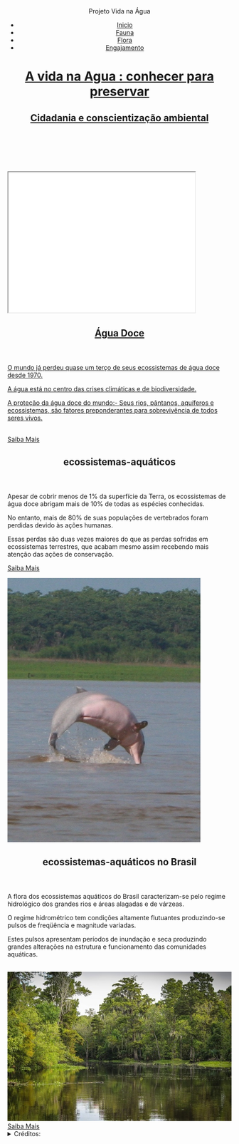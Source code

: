 <!DOCTYPE html>
<html lang="pt-br">

<head>
  <meta charset="UTF-8">
  <meta name="author" Isabel Cristina
  <title><center>Projeto Vida na Água</center>
  
</head>

<body>
<header class="header">
<nav class="header__nav">
  <ul>
  <li> <a href="Ecossistemas aquáticos.txt">Inicio</li>
  <li> <a href="Ecossistemas aquáticos.txt">Fauna</li>
  <li> <a href="Ecossistemas aquáticos.txt">Flora</li>
  <li> <a href="Nature.txt">Engajamento</li>
  </ul>
</nav>

<div class="cabecalho-content"> 
  <h1>A vida na Agua : conhecer para preservar</h1>
    <h2>Cidadania e conscientização ambiental</h2>
</div>
<br>
</header>
 <br>
    <iframe width="420" height="315"
src="aguavideo.zip">
</iframe>
<br>



<main>
  <section>

<article>
<header>
<h2>Água Doce</h2>
</header>
<p>O mundo já perdeu quase um terço de seus ecossistemas de água doce desde 1970.</p>
<p>A água está no centro das crises climáticas e de biodiversidade.</p>
<p>A proteção da água doce do mundo:- Seus rios, pântanos, aquíferos e ecossistemas, são fatores preponderantes para sobrevivência de todos seres vivos.</p>
  <br>
    <a href="https://www.portalsaofrancisco.com.br/meio-ambiente/ecossistemas-aquaticos" class="btn">Saiba Mais</a>

</article>

<article>
  <header>
  <h2> ecossistemas-aquáticos </h2>
  </header>
  <p>Apesar de cobrir menos de 1% da superfície da Terra, os ecossistemas de água doce abrigam mais de 10% de todas as espécies conhecidas.</p> 
  <p>No entanto, mais de 80% de suas populações de vertebrados foram perdidas devido às ações humanas.</p>
  <p>Essas perdas são duas vezes maiores do que as perdas sofridas em ecossistemas terrestres, que acabam mesmo assim recebendo mais atenção das ações de conservação.</p>
   
<a href="https://www.esalq.usp.br/banco-de-noticias/conserva%C3%A7%C3%A3o-integrada-pode-ampliar-prote%C3%A7%C3%A3o-de-esp%C3%A9cies-de-%C3%A1gua-doce-em-at%C3%A9-600" class="btn">Saiba Mais</a>
  
  </article>
<img src="Boto.png" alt="imagem boto rosa amazônia">
  <article>
    <header>
    <h2>ecossistemas-aquáticos no Brasil</h2>
    </header>
    <p>A flora dos ecossistemas aquáticos do Brasil caracterizam-se pelo regime hidrológico dos grandes rios e áreas alagadas e de várzeas.</p> 
    <p>O regime hidrométrico tem condições altamente flutuantes produzindo-se pulsos de freqüência e magnitude variadas.</p> 
    <p>Estes pulsos apresentam períodos de inundação e seca produzindo grandes alterações na estrutura e funcionamento das comunidades aquáticas.</p>
    <br>
    <img src="flora.png" alt="imagem vegetação pantanal"> 
    <br>
    <a href="https://ambientes.ambientebrasil.com.br/agua/artigos_agua_doce/a_biota_das_aguas_interiores.html" class="btn">Saiba Mais</a>
        </article>
        
</section> 
</main>

<footer> 
<details>
<summary>Créditos:</summary>

<p>https://es.123rf.com/photo_71574126_la-mejor-manera-de-disfrutar-de-vistas-%C3%BAnicas-y-ver-las-aves-en-sri-lanka-es-visitar-el-bosque.html; 
  www.resumoescolar.com.br/geografia-do-brasil/pantanal-<mato-grossense/
  https://www.pexels.com/pt-br/foto/agua-corrente-rodeada-de-arvores-e-plantas-710906/
  https://faunanews.com.br/wp-content/uploads/2022/01/Fig.-5-Foto-Projeto-Boto.jpg</p>

</details>
</footer>
</body>
</html>
